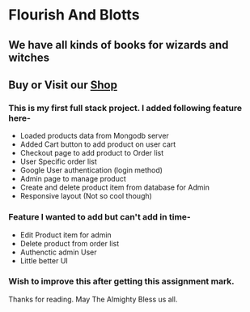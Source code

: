 # Flourish And Blotts

## We have all kinds of books for wizards and witches

## Buy or Visit our [Shop](https://flourish-and-blotts.web.app)

### This is my first full stack project. I added following feature here-

- Loaded products data from Mongodb server
- Added Cart button to add product on user cart
- Checkout page to add product to Order list
- User Specific order list
- Google User authentication (login method)
- Admin page to manage product
- Create and delete product item from database for Admin
- Responsive layout (Not so cool though)

### Feature I wanted to add but can't add in time-

- Edit Product item for admin
- Delete product from order list
- Authenctic admin User
- Little better UI

### Wish to improve this after getting this assignment mark.

Thanks for reading. May The Almighty Bless us all.
